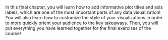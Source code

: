 In this final chapter, you will learn how to add informative plot titles and axis labels, which are one of the most important parts of any data visualization! 
You will also learn how to customize the style of your visualizations in order to more quickly orient your audience to the key takeaways. 
Then, you will put everything you have learned together for the final exercises of the course!

